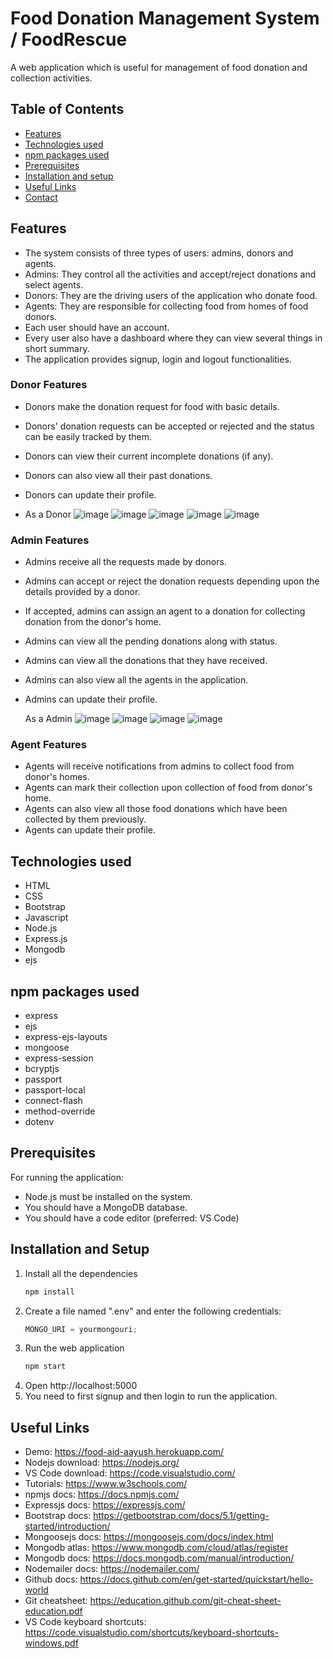 # Food Donation Management System / FoodRescue

A web application which is useful for management of food donation and collection activities.  


## Table of Contents  

- [Features](#features)
- [Technologies used](#technologies-used)
- [npm packages used](#npm-packages-used)
- [Prerequisites](#prerequisites)
- [Installation and setup](#installation-and-setup)
- [Useful Links](#useful-links)
- [Contact](#contact)

## Features

- The system consists of three types of users: admins, donors and agents.
- Admins: They control all the activities and accept/reject donations and select agents.
- Donors: They are the driving users of the application who donate food.
- Agents: They are responsible for collecting food from homes of food donors.
- Each user should have an account.
- Every user also have a dashboard where they can view several things in short summary.
- The application provides signup, login and logout functionalities.

### Donor Features
- Donors make the donation request for food with basic details.
- Donors' donation requests can be accepted or rejected and the status can be easily tracked by them.
- Donors can view their current incomplete donations (if any).
- Donors can also view all their past donations.
- Donors can update their profile.

- As a Donor
![image](https://github.com/user-attachments/assets/b04d085e-3b7e-43ca-85ea-5f0f3a0b236c)
![image](https://github.com/user-attachments/assets/03b8ade1-6f92-4b08-ab66-886b1aa8a04a)
![image](https://github.com/user-attachments/assets/8336cef6-24ec-406c-8170-e6ba1531b9b2)
![image](https://github.com/user-attachments/assets/7e72d56c-7d0d-4990-bef9-d27c87e7767f)
![image](https://github.com/user-attachments/assets/4746fc02-4c91-43ea-aeb7-bfda97835d01)
### Admin Features

- Admins receive all the requests made by donors.
- Admins can accept or reject the donation requests depending upon the details provided by a donor.
- If accepted, admins can assign an agent to a donation for collecting donation from the donor's home.
- Admins can view all the pending donations along with status.
- Admins can view all the donations that they have received.
- Admins can also view all the agents in the application.
- Admins can update their profile.

  As a Admin
  ![image](https://github.com/user-attachments/assets/184409d3-f05b-437c-bc50-405320b776b7)
  ![image](https://github.com/user-attachments/assets/7ade3ca2-6ba2-414e-b9c7-72a3e3ed0486)
  ![image](https://github.com/user-attachments/assets/c465f7a5-ce18-4cf6-9b92-317888cc4c26)
  ![image](https://github.com/user-attachments/assets/f9f6b0a4-1b4b-4ef5-9fb3-90f276fe540e)


### Agent Features

- Agents will receive notifications from admins to collect food from donor's homes.
- Agents can mark their collection upon collection of food from donor's home.
- Agents can also view all those food donations which have been collected by them previously.
- Agents can update their profile.

## Technologies used

- HTML
- CSS
- Bootstrap
- Javascript
- Node.js
- Express.js
- Mongodb
- ejs

## npm packages used

- express
- ejs
- express-ejs-layouts
- mongoose
- express-session
- bcryptjs
- passport
- passport-local
- connect-flash
- method-override
- dotenv

## Prerequisites

For running the application:

- Node.js must be installed on the system.
- You should have a MongoDB database.
- You should have a code editor (preferred: VS Code)

## Installation and Setup

1. Install all the dependencies
   ```sh
   npm install
   ```
2. Create a file named ".env" and enter the following credentials:
   ```js
   MONGO_URI = yourmongouri;
   ```
3. Run the web application
   ```sh
   npm start
   ```
4. Open http://localhost:5000
5. You need to first signup and then login to run the application.

## Useful Links

- Demo: https://food-aid-aayush.herokuapp.com/
- Nodejs download: https://nodejs.org/
- VS Code download: https://code.visualstudio.com/
- Tutorials: https://www.w3schools.com/
- npmjs docs: https://docs.npmjs.com/
- Expressjs docs: https://expressjs.com/
- Bootstrap docs: https://getbootstrap.com/docs/5.1/getting-started/introduction/
- Mongoosejs docs: https://mongoosejs.com/docs/index.html
- Mongodb atlas: https://www.mongodb.com/cloud/atlas/register
- Mongodb docs: https://docs.mongodb.com/manual/introduction/
- Nodemailer docs: https://nodemailer.com/
- Github docs: https://docs.github.com/en/get-started/quickstart/hello-world
- Git cheatsheet: https://education.github.com/git-cheat-sheet-education.pdf
- VS Code keyboard shortcuts: https://code.visualstudio.com/shortcuts/keyboard-shortcuts-windows.pdf


